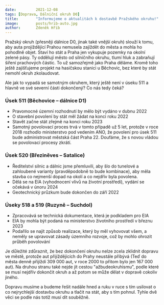 ```yaml
---
date:         2021-12-08
tags: [Doprava, Dálniční okruh D0]
title:        "Informujeme o aktualitách k dostavbě Pražského okruhu!"
image: 	      posts/hrib-auto.jpg
author:       Zdeněk Hřib
---
```

 
Pražský okruh (přesněji dálnice D0, jinak také vnější okruh) slouží k tomu, aby auta projíždějící Prahou nemusela zajíždět do města a mohla ho pohodlně objet. Staví ho stát a Praha jen vykupuje pozemky na okolní zelené pásy. Ty oddělují město od silničního okruhu, tlumí hluk a zabraňují šíření prachových částic. To už samozřejmě jako Praha děláme. Kromě toho ještě zajišťujeme projekt na hasičskou stanici u Běchovic, bez které by stát nemohl okruh zkolaudovat.

Ale jak to vypadá se samotným okruhem, který ještě není v úseku 511 a hlavně ve své severní části dokončený? Co nás tedy čeká?

### Úsek 511 (Běchovice – dálnice D1)

* Pravomocné územní rozhodnutí by mělo být vydáno v dubnu 2022 
* O stavební povolení by stát měl žádat na konci roku 2022 
* Stavět začne stát zřejmě na konci roku 2023 
* Samotný povolovací proces trvá v tomto případě už 5 let, protože v roce 2018 rozhodlo ministerstvo pod vedením ANO, že povolení pro úsek 511 bude administrovat městská část Praha 22. Doufáme, že s novou vládou se povolovací procesy zkrátí.

### Úsek 520 (Březiněves – Satalice)

*  Ředitelství silnic a dálnic jsme přemluvili, aby šlo do tunelové a zahloubené varianty (pravděpodobně to bude kombinace), aby měla stavba co nejmenší dopad na okolí a co nejdřív byla povolena.
*  Dělá se na EIA (vyhodnocení vlivů na životní prostředí), vydání se očekává v únoru 2024 
*  Geotechnický průzkum bude dokončen do září 2022 

### Úseky 518 a 519 (Ruzyně – Suchdol)

* Zpracovává se technická dokumentace, která je podkladem pro EIA 
* EIA by mohla být podaná na ministerstvo životního prostředí v březnu 2023
* Podařilo se najít způsob realizace, který by měl vyhovovat všem, a neměly se upravovat zásady územního rozvoje, což by mohlo ohrozit průběh povolování

Je důležité zdůraznit, že bez dokončení okruhu nelze zcela zklidnit dopravu ve městě, protože aut přijíždějících do Prahy neustále přibývá (Teď do města denně přijíždí 309 000 aut, v roce 2000 to přitom bylo jen 167 000 aut). Na druhou stranu také nejde jít cestou "ažbudeokruhismu", podle které se musí nejdřív dokončit okruh a až potom se může dělat v dopravě cokoliv jiného. 

Dopravu musíme a budeme řešit nadále hned a ruku v ruce s tím usilovat o co nejrychlejší dostavbu okruhu a tlačit na stát, aby s tím pohnul. Tyhle dvě věci se podle nás totiž musí dít souběžně.
